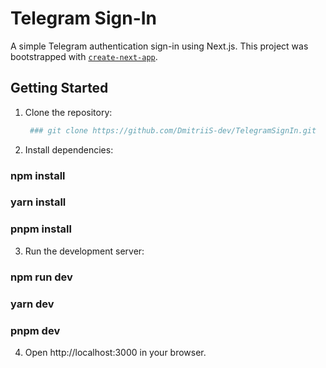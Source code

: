 # Telegram Sign-In

A simple Telegram authentication sign-in using Next.js. This project was bootstrapped with [`create-next-app`](https://nextjs.org/docs/app/api-reference/cli/create-next-app).

## Getting Started

1. Clone the repository:

   ```bash
    ### git clone https://github.com/DmitriiS-dev/TelegramSignIn.git

2. Install dependencies:
### npm install
### yarn install
### pnpm install

3. Run the development server:
### npm run dev
### yarn dev
### pnpm dev

4. Open http://localhost:3000 in your browser.

